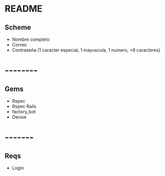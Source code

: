 # README
## Scheme
- Nombre completo
- Correo
- Contraseña (1 caracter especial, 1 mayuscula, 1 numero, +8 caracteres)

# --------
## Gems
- Rspec
- Rspec Rails
- factory_bot
- Devise
# -------
## Reqs
- Login